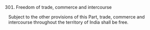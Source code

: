 301. Freedom of trade, commerce and intercourse

Subject to the other provisions of this Part, trade, commerce and intercourse throughout the territory of India shall be free.

